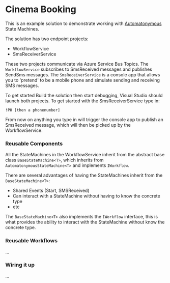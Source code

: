 Cinema Booking
=============
This is an example solution to demonstrate working with [Automatonymous](https://github.com/MassTransit/Automatonymous) State Machines.

The solution has two endpoint projects:

* WorkflowService
* SmsReceiverService

These two projects communicate via Azure Service Bus Topics. The `WorkflowService` subscribes to SmsReceived messages and publishes SendSms messages. The `SmsReceiverService` is a console app that allows you to 'pretend' to be a mobile phone and simulate sending and receiving SMS messages. 

To get started Build the solution then start debugging, Visual Studio should launch both projects. To get started with the SmsReceiverService type in: 

    !PH [then a phonenumber]

From now on anything you type in will trigger the console app to publish an SmsReceived message, which will then be picked up by the WorkflowService.

### Reusable Components ###

All the StateMachines in the WorkflowService inherit from the abstract base class `BaseStateMachine<T>`, which inherits from `AutomatonymousStateMachine<T>` and implements `IWorkflow`.

There are several advantages of having the StateMachines inherit from the `BaseStateMachine<T>`:

* Shared Events (Start, SMSReceived)
* Can interact with a StateMachine without having to know the concrete type
* etc
 
The `BaseStateMachine<T>` also implements the `IWorkflow` interface, this is what provides the ability to interact with the StateMachine without know the concrete type.

### Reusable Workflows ###

...


### Wiring it up ###

...
